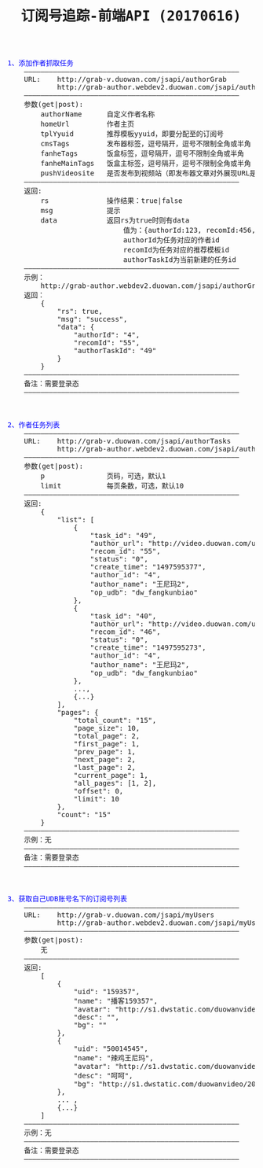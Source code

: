 <pre>

<h1><center>订阅号追踪-前端API (20170616)</center></h1>


<font color="blue">1、添加作者抓取任务</font>
	————————————————————————————————————————————————————
	URL:	http://grab-v.duowan.com/jsapi/authorGrab
            http://grab-author.webdev2.duowan.com/jsapi/authorGrab
	————————————————————————————————————————————————————
	参数(get|post):
		authorName      自定义作者名称
        homeUrl         作者主页
        tplYyuid        推荐模板yyuid，即要分配至的订阅号
        cmsTags         发布器标签，逗号隔开，逗号不限制全角或半角
        fanheTags       饭盒标签，逗号隔开，逗号不限制全角或半角
        fanheMainTags   饭盒主标签，逗号隔开，逗号不限制全角或半角
        pushVideosite   是否发布到视频站（即发布器文章对外展现URL是否形如http://video.duowan.com/play/xxxxxx.html）
	————————————————————————————————————————————————————
	返回: 
		rs              操作结果：true|false
        msg             提示
        data            返回rs为true时则有data
                            值为：{authorId:123, recomId:456, authorTaskId:789}
                            authorId为任务对应的作者id
                            recomId为任务对应的推荐模板id
                            authorTaskId为当前新建的任务id
	————————————————————————————————————————————————————
	示例：
        http://grab-author.webdev2.duowan.com/jsapi/authorGrab?homeUrl=http://video.duowan.com/u/50014545&authorName=%E7%8E%8B%E5%B0%BC%E7%8E%9B2&tplYyuid=50014545&cmsTags=%E6%B8%B8%E6%88%8F%E8%A7%86%E9%A2%91&fanheTags=BS&fanheMainTags=%E6%B8%B8%E6%88%8F
    返回：
        {
            "rs": true,
            "msg": "success",
            "data": {
                "authorId": "4",
                "recomId": "55",
                "authorTaskId": "49"
            }
        }
	————————————————————————————————————————————————————
    备注：需要登录态
    ————————————————————————————————————————————————————



<font color="blue">2、作者任务列表</font>
	————————————————————————————————————————————————————
	URL:	http://grab-v.duowan.com/jsapi/authorTasks
            http://grab-author.webdev2.duowan.com/jsapi/authorTasks
	————————————————————————————————————————————————————
	参数(get|post):
		p               页码，可选，默认1
        limit           每页条数，可选，默认10
	————————————————————————————————————————————————————
	返回: 
        {
            "list": [
                {
                    "task_id": "49",
                    "author_url": "http://video.duowan.com/u/50014545",
                    "recom_id": "55",
                    "status": "0",
                    "create_time": "1497595377",
                    "author_id": "4",
                    "author_name": "王尼玛2",
                    "op_udb": "dw_fangkunbiao"
                },
                {
                    "task_id": "40",
                    "author_url": "http://video.duowan.com/u/50014545",
                    "recom_id": "46",
                    "status": "0",
                    "create_time": "1497595273",
                    "author_id": "4",
                    "author_name": "王尼玛2",
                    "op_udb": "dw_fangkunbiao"
                }, 
                ...,
                {...}
            ],
            "pages": {
                "total_count": "15",
                "page_size": 10,
                "total_page": 2,
                "first_page": 1,
                "prev_page": 1,
                "next_page": 2,
                "last_page": 2,
                "current_page": 1,
                "all_pages": [1, 2],
                "offset": 0,
                "limit": 10
            },
            "count": "15"
        }
	————————————————————————————————————————————————————
	示例：无
	————————————————————————————————————————————————————
    备注：需要登录态
    ————————————————————————————————————————————————————



<font color="blue">3、获取自己UDB账号名下的订阅号列表</font>
	————————————————————————————————————————————————————
	URL:	http://grab-v.duowan.com/jsapi/myUsers
            http://grab-author.webdev2.duowan.com/jsapi/myUsers
	————————————————————————————————————————————————————
	参数(get|post):
        无
	————————————————————————————————————————————————————
	返回: 
        [
            {
                "uid": "159357",
                "name": "播客159357",
                "avatar": "http://s1.dwstatic.com/duowanvideo/20170523/10/5355326.png",
                "desc": "",
                "bg": ""
            },
            {
                "uid": "50014545",
                "name": "辣鸡王尼玛",
                "avatar": "http://s1.dwstatic.com/duowanvideo/avatar/50/01/200_200/b4b20319f59de9956070e805dd5f6834.jpg?t=1496732787",
                "desc": "呵呵",
                "bg": "http://s1.dwstatic.com/duowanvideo/20170525/16/13572.gif"
            },
            ... ,
            {...}
        ]
	————————————————————————————————————————————————————
	示例：无
	————————————————————————————————————————————————————
    备注：需要登录态
    ————————————————————————————————————————————————————

